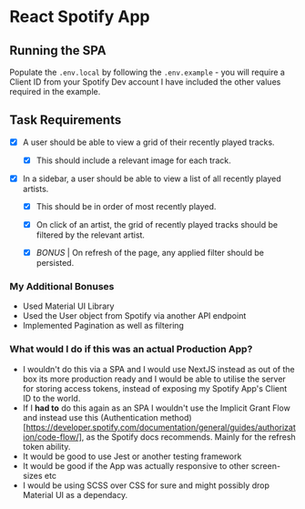 # React Spotify App

## Running the SPA
Populate the `.env.local` by following the `.env.example` - you will require a Client ID from your Spotify Dev account
I have included the other values required in the example.

## Task Requirements
- [x] A user should be able to view a grid of their recently played tracks.

  - [x] This should include a relevant image for each track.

- [x] In a sidebar, a user should be able to view a list of all recently played artists.

  - [x] This should be in order of most recently played.

  - [x] On click of an artist, the grid of recently played tracks should be filtered by the relevant artist.

  - [x] _BONUS_ | On refresh of the page, any applied filter should be persisted.

### My Additional Bonuses
- Used Material UI Library
- Used the User object from Spotify via another API endpoint
- Implemented Pagination as well as filtering


### What would I do if this was an actual Production App?

- I wouldn't do this via a SPA and I would use NextJS instead as out of the box its more production ready and I would be able to utilise the server for storing access tokens, instead of exposing my Spotify App's Client ID to the world.
- If I **had to** do this again as an SPA I wouldn't use the Implicit Grant Flow and instead use this (Authentication method)[https://developer.spotify.com/documentation/general/guides/authorization/code-flow/], as the Spotify docs recommends. Mainly for the refresh token ability.
- It would be good to use Jest or another testing framework
- It would be good if the App was actually responsive to other screen-sizes etc
- I would be using SCSS over CSS for sure and might possibly drop Material UI as a dependacy.